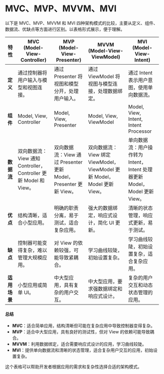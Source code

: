 # MVC、MVP、MVVM、MVI

以下是 MVC、MVP、MVVM 和 MVI 四种架构模式的比较，主要从定义、组件、数据流、优缺点等方面进行区别。以表格形式展示，便于理解。

| 特性       | MVC (Model-View-Controller)                          | MVP (Model-View-Presenter)                          | MVVM (Model-View-ViewModel)                               | MVI (Model-View-Intent)                               |
| -------- | ---------------------------------------------------- | --------------------------------------------------- | --------------------------------------------------------- | ----------------------------------------------------- |
| **定义**   | 通过控制器将用户输入与模型和视图连接。                                  | 通过 Presenter 将视图和模型分开，处理用户输入。                       | 通过 ViewModel 将视图与模型连接，处理数据绑定。                             | 通过 Intent 表示用户意图，使用单向数据流。                             |
| **组件**   | Model, View, Controller                              | Model, View, Presenter                              | Model, View, ViewModel                                    | Model, View, Intent, Intent Processor                 |
| **数据流**  | 双向数据流：View 通知 Controller，Controller 更新 Model 和 View。 | 双向数据流：View 通过 Presenter 更新 Model，Presenter 更新 View。 | 双向数据流：View 绑定 ViewModel，ViewModel 更新 Model，Model 更新 View。 | 单向数据流：用户操作转为 Intent，Intent 处理器更新 Model，Model 更新 View。 |
| **优点**   | 结构清晰，适合小型应用。                                         | 明确的职责分离，易于测试，适合复杂应用。                                | 强大的数据绑定，响应式设计，简化 UI 更新。                                   | 清晰的状态管理，响应式更新，易于测试。                                   |
| **缺点**   | 控制器可能变得复杂，难以管理大规模应用。                                 | 对 View 的依赖较强，可能导致紧耦合。                               | 学习曲线较陡，初始设置复杂。                                            | 学习曲线较陡，初始设置复杂，适合复杂应用。                                 |
| **适用场景** | 小型应用或简单 UI。                                          | 中大型应用，具有复杂的用户交互。                                    | 中大型应用，要求强数据绑定和响应式设计。                                      | 复杂的用户交互和动态状态管理的应用。                                    |

#### 总结

* **MVC**：适合简单应用，结构清晰但可能在复杂应用中导致控制器变得复杂。
* **MVP**：适合中大型应用，具有良好的测试性，但对 View 的依赖可能导致耦合。
* **MVVM**：利用数据绑定，适合需要响应式设计的应用，学习曲线较陡。
* **MVI**：提供单向数据流和清晰的状态管理，适合复杂用户交互的应用，初始设置复杂。

这个表格可以帮助开发者根据应用的需求和复杂性选择合适的架构模式。
